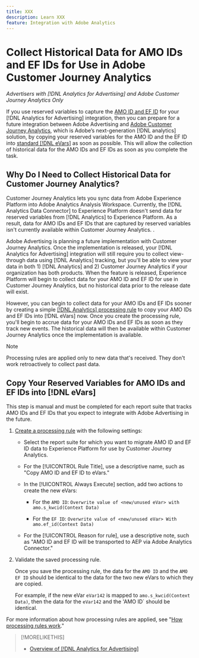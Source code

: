 ```yaml
---
title: XXX
description: Learn XXX
feature: Integration with Adobe Analytics
---
```

# Collect Historical Data for AMO IDs and EF IDs for Use in Adobe Customer Journey Analytics

*Advertisers with [!DNL Analytics for Advertising] and Adobe Customer Journey Analytics Only*

If you use reserved variables to capture the [AMO ID and EF ID](ids.md) for your [!DNL Analytics for Advertising] integration, then you can prepare for a future integration between Adobe Advertising and [Adobe Customer Journey Analytics](https://experienceleague.adobe.com/en/docs/analytics-platform/using/cja-overview/cja-overview), which is Adobe’s next-generation [!DNL analytics] solution, by copying your reserved variables for the AMO ID and the EF ID into [standard [!DNL eVars]](https://experienceleague.adobe.com/en/docs/analytics/components/dimensions/evar) as soon as possible. This will allow the collection of historical data for the AMO IDs and EF IDs as soon as you complete the task.

<!-- You can also do the same for any other reserved variables you use for your [!DNL Analytics for Advertising] implementation. -->

<!-- This will allow Adobe Experience Platform, which supplies data to Customer Journey Analytics, to begin collecting historical data for your [!DNL rVars] as soon as you complete the task. -->

## Why Do I Need to Collect Historical Data for Customer Journey Analytics?

Customer Journey Analytics lets you sync data from Adobe Experience Platform into Adobe Analytics Analysis Workspace. Currently, the [!DNL Analytics Data Connector] to Experience Platform doesn't send data for reserved variables from [!DNL Analytics] to Experience Platform. As a result, data for AMO IDs and EF IDs that are captured by reserved variables isn't currently available within Customer Journey Analytics. <!-- Instead, XXXXXXXXXX what exactly? -->.<!-- Does the Analytics for Advertising implementation use the Analytics Data Connector in particular (why would it use anything?), and we're planning to implement the Web SDK to do it instead in the future? -->

Adobe Advertising is planning a future implementation with Customer Journey Analytics. Once the implementation is released, your [!DNL Analytics for Advertising] integration will still require you to collect view-through data using [!DNL Analytics] tracking, but you'll be able to view your data in both 1\) [!DNL Analytics] <!-- (Analysis Workspace using data from [!DNL Analytics]) --> and 2\) Customer Journey Analytics <!-- (Analysis Workspace using data from Experience Platform)--> if your organization has both products. When the feature is released, Experience Platform will begin to collect data for your AMO ID and EF ID for use in Customer Journey Analytics, but no historical data prior to the release date will exist.

However, you can begin to collect data for your AMO IDs and EF IDs <!-- [!DNL rVars] --> sooner by creating a simple [[!DNL Analytics] processing rule](https://experienceleague.adobe.com/en/docs/analytics/admin/admin-tools/manage-report-suites/edit-report-suite/report-suite-general/c-processing-rules/processing-rules) to copy your AMO IDs and EF IDs <!-- [!DNL rVars] --> into [!DNL eVars] now. Once you create the processing rule, you'll begin to accrue data for your AMO IDs and EF IDs <!-- [!DNL rVars] --> as soon as they track new events. The historical data will then be available within Customer Journey Analytics once the implementation is available.

>[!NOTE]
>
>Processing rules are applied only to new data that's received. They don't work retroactively to collect past data.

## Copy Your Reserved Variables for AMO IDs and EF IDs into [!DNL eVars]

This step is manual and must be completed for each report suite that tracks AMO IDs and EF IDs <!-- [!DNL rVars] --> that you expect to integrate with Adobe Advertising in the future.

1. [Create a processing rule](https://experienceleague.adobe.com/en/docs/analytics/admin/admin-tools/manage-report-suites/edit-report-suite/report-suite-general/c-processing-rules/c-processing-rules-configuration/t-processing-rules) with the following settings:

   * Select the report suite for which you want to migrate AMO ID and EF ID <!-- [!DNL rVar] --> data to Experience Platform for use by Customer Journey Analytics.

   * For the [!UICONTROL Rule Title], use a descriptive name, such as "Copy AMO ID and EF ID to eVars."

   * In the [!UICONTROL Always Execute] section, add two actions to create the new eVars:
   
     * For the `AMO ID`: ```Overwrite value of <new/unused eVar> with amo.s_kwcid(Context Data)```

     * For the `EF ID`: ```Overwrite value of <new/unused eVar> With amo.ef_id(Context Data)```

   * For the [!UICONTROL Reason for rule], use a descriptive note, such as "AMO ID and EF ID will be transported to AEP via Adobe Analytics Connector."

1. Validate the saved processing rule.

   Once you save the processing rule, the data for the `AMO ID` and the `AMO EF ID` <!-- the existing reserved variables --> should be identical to the data for the two new eVars to which they are copied.
   
   For example, if the new eVar `eVar142` is mapped to `amo.s_kwcid(Context Data)`, then the data for the `eVar142` and the 'AMO ID` should be identical.

For more information about how processing rules are applied, see "[How processing rules work](https://experienceleague.adobe.com/en/docs/analytics/admin/admin-tools/manage-report-suites/edit-report-suite/report-suite-general/c-processing-rules/c-processing-rules-configuration/processing-rules-about)."

>[!MORELIKETHIS]
>
>* [Overview of [!DNL Analytics for Advertising]](overview.md)
